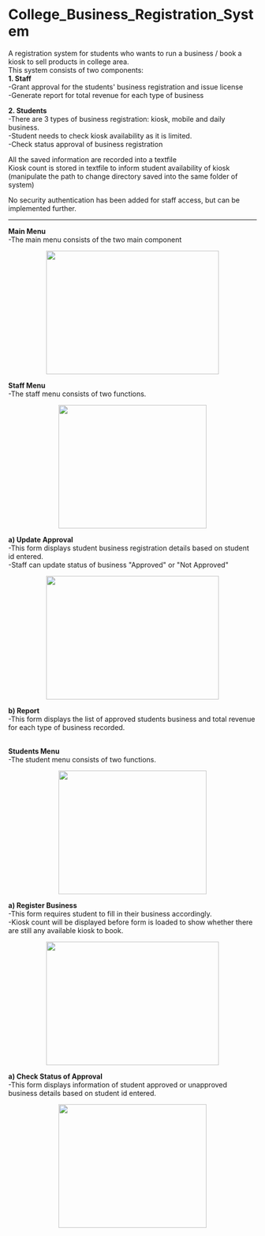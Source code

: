 # College_Business_Registration_System
A registration system for students who wants to run a business / book a kiosk to sell products in college area. <br>
This system consists of two components: <br>
**1. Staff** <br>
-Grant approval for the students' business registration and issue license <br>
-Generate report for total revenue for each type of business

**2. Students** <br>
-There are 3 types of business registration: kiosk, mobile and daily business. <br>
-Student needs to check kiosk availability as it is limited. <br>
-Check status approval of business registration<br>


All the saved information are recorded into a textfile <br>
Kiosk count is stored in textfile to inform student availability of kiosk <br>
(manipulate the path to change directory saved into the same folder of system)

No security authentication has been added for staff access, but can be implemented further.
*********************************************************************************************************************

**Main Menu** <br>
-The main menu consists of the two main component
<p align="center">
  <img width="350" height="250" src="https://user-images.githubusercontent.com/62451840/122487266-f86e8e00-d02e-11eb-949c-dbbdd5e9a4b3.PNG">
</p>


**Staff Menu** <br>
-The staff menu consists of two functions.
<p align="center">
  <img width="300" height="250" src="https://user-images.githubusercontent.com/62451840/122487449-65822380-d02f-11eb-9104-d3640f48c8b1.PNG">
</p>

   **a) Update Approval** <br>
   -This form displays student business registration details based on student id entered. <br>
   -Staff can update status of business "Approved" or "Not Approved"
   <p align="center">
  <img width="350" height="250" src="https://user-images.githubusercontent.com/62451840/122487476-7894f380-d02f-11eb-84b2-c64b67e648d6.PNG">
</p>

   **b) Report** <br>
   -This form displays the list of approved students business and total revenue for each type of business recorded.
<br><br>

**Students Menu** <br>
-The student menu consists of two functions.
   <p align="center">
  <img width="300" height="250" src="https://user-images.githubusercontent.com/62451840/122487535-9e21fd00-d02f-11eb-9db5-3f2172c7c62f.PNG">
</p>


**a) Register Business** <br>
   -This form requires student to fill in their business accordingly. <br>
   -Kiosk count will be displayed before form is loaded to show whether there are still any available kiosk to book.
   <p align="center">
  <img width="350" height="250" src="https://user-images.githubusercontent.com/62451840/122487769-20122600-d030-11eb-947b-9d47dba04d07.PNG">
</p>

   **a) Check Status of Approval** <br>
   -This form displays information of student approved or unapproved business details based on student id entered.
     <p align="center">
  <img width="300" height="250" src="https://user-images.githubusercontent.com/62451840/122487797-2ef8d880-d030-11eb-8000-4e2c540a1890.PNG">
</p>


